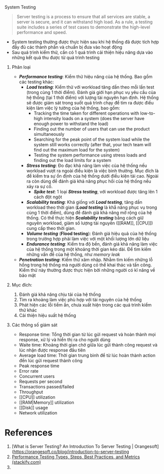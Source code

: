 ---
---
System Testing

> Server testing is a process to ensure that all services are stable, a server is secure, and it can withstand high load. As a rule, a testing suite includes a series of test cases to demonstrate the high-level performance and speed.

- System testing thường được thực hiện sau khi hệ thống đã được tích hợp đầy đủ các thành phần và chuẩn bị đưa vào hoạt động
- Sau quá trình kiểm thử, cần có 1 quá trình cải thiện hiệu năng dựa vào những kết quả thu được từ quá trình testing

1. Phân loại
	- ***Performance testing***: Kiểm thử hiệu năng của hệ thống. Bao gồm các testing khác:
		- ***Load testing***: Kiểm thử với workload tăng dần theo mỗi lần test (trong cùng 1 thời điểm). Đánh giá giới hạn phục vụ yêu cầu của hệ thống (tại 1 thời điểm) với lượng tài nguyên hạn định. Hệ thống sẽ được giám sát trong suốt quá trình chạy để tìm ra được điều kiện làm việc lý tưởng của hệ thống, bao gồm:
			- Tracking the time taken for different operations with low-to-high intensity loads on a system (does the server have enough power to withstand the load)
			- Finding out the number of users that can use the product simultaneously
			- Searching for the peak point of the system load while the system still works correctly (after that, your tech team will find out the maximum load for the system)
			- Testing the system performance using stress loads and finding out the load limits for a system
		- ***Stress testing***: Đo đạc khả năng làm việc của hệ thống nếu workload vượt ra ngoài điều kiện là việc bình thường. Mục đích là để kiểm tra sự ổn định của hệ thống dưới điều kiện tải cao. Ngoài ra còn dùng để đánh giá khả năng phục hồi của hệ thống nếu xảy ra sự cố.
			- ***Spike test***: 1 loại ***Stress testing***, với workload được tăng lên 1 cách đột ngột
		- ***Scalability testing***: Khá giống với ***Load testing***, tăng dần workload theo thời gian (***Load testing*** là khẳ năng phục vụ trong cùng 1 thời điểm), dùng để đánh giá khả năng mở rộng của hệ thống. Có thể thực hiện ***Scalability testing*** bằng cách giữ nguyên workload, giảm số lượng tài nguyên ([[RAM]], [[CPU]]) cung cấp theo thời gian.
		- ***Volume testing*** (**Flood testing**): Đánh giá hiệu quả của hệ thống trong trường hợp phải làm việc với một khối lượng lớn dữ liệu
		- ***Endurance testing***: Kiểm tra độ bền, đánh giá khả năng làm việc của hệ thống trong một khoảng thời gian kéo dài. Để tìm kiếm những vấn đề của hệ thống, như *memory leak*
	- ***Penetration testing***: Kiểm thử xâm nhập. Nhằm tìm kiếm những lỗ hổng trong hệ thống mà người dùng có thể khai thác và tấn công. Kiểm thử này thường được thực hiện bởi những người có kĩ năng về bảo mật

2. Mục đích:
	1. Đánh giá khả năng chịu tải của hệ thống
	2. Tìm ra khoảng làm việc phù hợp với tài nguyên của hệ thống
	3. Phát hiện các lỗi tiềm ẩn, chưa xuất hiện trong các quá trình kiểm thử khác
	4. Cải thiện hiệu suất hệ thống

3. Các thông số giám sát
	- Response time: Tổng thời gian từ lúc gửi request và hoàn thành mọi response, xử lý và hiển thị ra cho người dùng
	- Waite time: Khoảng thời gian chờ giữa lúc gửi thành công request và lúc nhận được response đầu tiên
	- Average load time: Thời gian trung bình để từ lúc hoàn thành action đến lúc gửi request thành công
	- Peak response time
	- Error rate
	- Concurrent users
	- Requests per second
	- Transactions passed/failed
	- Throughput
	- [[CPU]] utilization
	- [[RAM|Memory]] utilization
	- [[Disk]] usage
	- Network utilization


# References
1. [What is Server Testing? An Introduction To Server Testing | Orangesoft](https://orangesoft.co/blog/introduction-to-server-testing
2. [Performance Testing Types, Steps, Best Practices, and Metrics (stackify.com)](https://stackify.com/ultimate-guide-performance-testing-and-software-testing/)
3. 